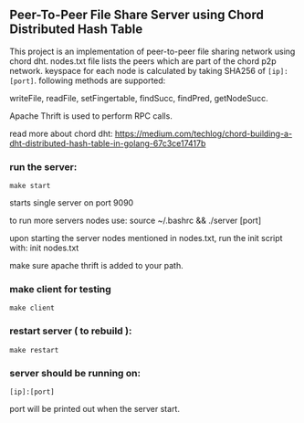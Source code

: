 ## Peer-To-Peer File Share Server using Chord Distributed Hash Table

This project is an implementation of peer-to-peer file sharing network using chord dht. nodes.txt file lists the peers
which are part of the chord p2p network. keyspace for each node is calculated by taking SHA256 of `[ip]:[port]`.
following methods are supported:

writeFile, readFile, setFingertable, findSucc, findPred, getNodeSucc.

Apache Thrift is used to perform RPC calls.

read more about chord dht: https://medium.com/techlog/chord-building-a-dht-distributed-hash-table-in-golang-67c3ce17417b

### run the server:

``
make start
``

starts single server on port 9090

to run more servers nodes use: source ~/.bashrc && ./server [port]

upon starting the server nodes mentioned in nodes.txt, run the init script with: init nodes.txt

make sure apache thrift is added to your path.

### make client for testing

``
make client
``

### restart server ( to rebuild ):

``
make restart
``

### server should be running on:

``
[ip]:[port]
``

port will be printed out when the server start.



